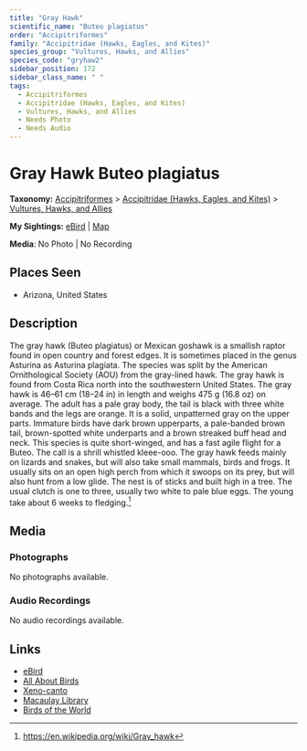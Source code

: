 ```yaml
---
title: "Gray Hawk"
scientific_name: "Buteo plagiatus"
order: "Accipitriformes"
family: "Accipitridae (Hawks, Eagles, and Kites)"
species_group: "Vultures, Hawks, and Allies"
species_code: "gryhaw2"
sidebar_position: 172
sidebar_class_name: " "
tags: 
  - Accipitriformes
  - Accipitridae (Hawks, Eagles, and Kites)
  - Vultures, Hawks, and Allies
  - Needs Photo
  - Needs Audio
---
```


# Gray Hawk <span className='sci_name'>Buteo plagiatus</span>

**Taxonomy:** [Accipitriformes](/tags/accipitriformes) > [Accipitridae (Hawks, Eagles, and Kites)](/tags/accipitridae-hawks-eagles-and-kites) > [Vultures, Hawks, and Allies](/tags/vultures-hawks-and-allies)

**My Sightings:** [eBird](https://ebird.org/lifelist?r=world&time=life&spp=gryhaw2) | [Map](/map?species_code=gryhaw2)

**Media**: No Photo | No Recording

## Places Seen

* Arizona, United States

## Description
The gray hawk (Buteo plagiatus) or Mexican goshawk is a smallish raptor found in open country and forest edges. It is sometimes placed in the genus Asturina as Asturina plagiata. The species was split by the American Ornithological Society (AOU) from the gray-lined hawk. The gray hawk is found from Costa Rica north into the southwestern United States.
The gray hawk is 46–61 cm (18–24 in) in length and weighs 475 g (16.8 oz) on average. The adult has a pale gray body, the tail is black with three white bands and the legs are orange. It is a solid, unpatterned gray on the upper parts.
Immature birds have dark brown upperparts, a pale-banded brown tail, brown-spotted white underparts and a brown streaked buff head and neck. This species is quite short-winged, and has a fast agile flight for a Buteo. The call is a shrill whistled kleee-ooo.
The gray hawk feeds mainly on lizards and snakes, but will also take small mammals, birds and frogs. It usually sits on an open high perch from which it swoops on its prey, but will also hunt from a low glide. The nest is of sticks and built high in a tree. The usual clutch is one to three, usually two white to pale blue eggs. The young take about 6 weeks to fledging.[^1]

[^1]: https://en.wikipedia.org/wiki/Gray_hawk

## Media
### Photographs
No photographs available.

### Audio Recordings
No audio recordings available.

## Links
* [eBird](https://ebird.org/species/gryhaw2) 
* [All About Birds](https://www.allaboutbirds.org/guide/gryhaw2) 
* [Xeno-canto](https://www.xeno-canto.org/species/buteo-plagiatus) 
* [Macaulay Library](https://search.macaulaylibrary.org/catalog?taxonCode=gryhaw2&sort=rating_rank_desc)
* [Birds of the World](https://birdsoftheworld.org/bow/species/gryhaw2)
